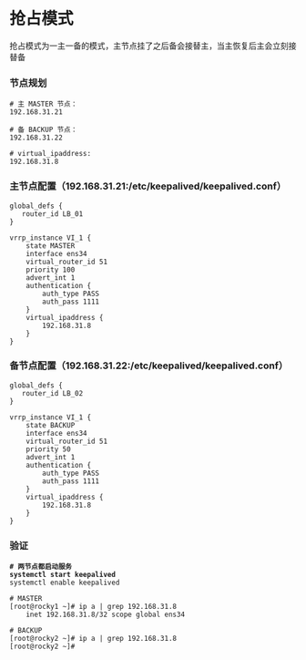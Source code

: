 # 抢占模式

抢占模式为一主一备的模式，主节点挂了之后备会接替主，当主恢复后主会立刻接替备

### 节点规划

```
# 主 MASTER 节点：
192.168.31.21

# 备 BACKUP 节点：
192.168.31.22

# virtual_ipaddress:
192.168.31.8
```



### 主节点配置（192.168.31.21:/etc/keepalived/keepalived.conf）

```keepalived
global_defs {
   router_id LB_01
}

vrrp_instance VI_1 {
    state MASTER
    interface ens34
    virtual_router_id 51
    priority 100
    advert_int 1
    authentication {
        auth_type PASS
        auth_pass 1111
    }
    virtual_ipaddress {
        192.168.31.8
    }
}
```



### 备节点配置（192.168.31.22:/etc/keepalived/keepalived.conf）

```keepalived
global_defs {
   router_id LB_02
}

vrrp_instance VI_1 {
    state BACKUP
    interface ens34
    virtual_router_id 51
    priority 50
    advert_int 1
    authentication {
        auth_type PASS
        auth_pass 1111
    }
    virtual_ipaddress {
        192.168.31.8
    }
}
```



### 验证

<pre class="language-bash"><code class="lang-bash"><strong># 两节点都启动服务
</strong><strong>systemctl start keepalived
</strong>systemctl enable keepalived

# MASTER
[root@rocky1 ~]# ip a | grep 192.168.31.8
    inet 192.168.31.8/32 scope global ens34
    
# BACKUP
[root@rocky2 ~]# ip a | grep 192.168.31.8
[root@rocky2 ~]#
</code></pre>

